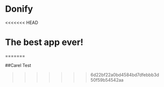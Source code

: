 # Donify
<<<<<<< HEAD
# The best app ever!
=======

##Carel Test
>>>>>>> 6d22bf22a0bd4584bd7dfebbb3d50f59b54542aa
